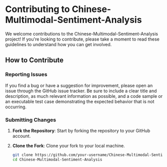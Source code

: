 # Contributing to Chinese-Multimodal-Sentiment-Analysis

We welcome contributions to the Chinese-Multimodal-Sentiment-Analysis project! If you're looking to contribute, please take a moment to read these guidelines to understand how you can get involved.

## How to Contribute

### Reporting Issues

If you find a bug or have a suggestion for improvement, please open an issue through the GitHub issue tracker. Be sure to include a clear title and description, as much relevant information as possible, and a code sample or an executable test case demonstrating the expected behavior that is not occurring.

### Submitting Changes

1. **Fork the Repository**: Start by forking the repository to your GitHub account.

2. **Clone the Fork**: Clone your fork to your local machine.

   ```bash
   git clone https://github.com/your-username/Chinese-Multimodal-Sentiment-Analysis.git
   cd Chinese-Multimodal-Sentiment-Analysis
   ```
